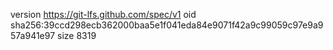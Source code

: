 version https://git-lfs.github.com/spec/v1
oid sha256:39ccd298ecb362000baa5e1f041eda84e9071f42a9c99059c97e9a957a941e97
size 8319
